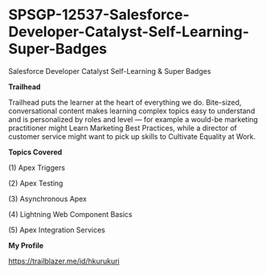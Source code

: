 # SPSGP-12537-Salesforce-Developer-Catalyst-Self-Learning-Super-Badges
Salesforce Developer Catalyst Self-Learning &amp; Super Badges

**Trailhead**

Trailhead puts the learner at the heart of everything we do. Bite-sized, conversational content makes learning complex topics easy to understand and is personalized by roles and level — for example a would-be marketing practitioner might Learn Marketing Best Practices, while a director of customer service might want to pick up skills to Cultivate Equality at Work.

**Topics Covered**

(1) Apex Triggers

(2) Apex Testing

(3) Asynchronous Apex

(4) Lightning Web Component Basics

(5) Apex Integration Services


**My Profile**

https://trailblazer.me/id/hkurukuri
